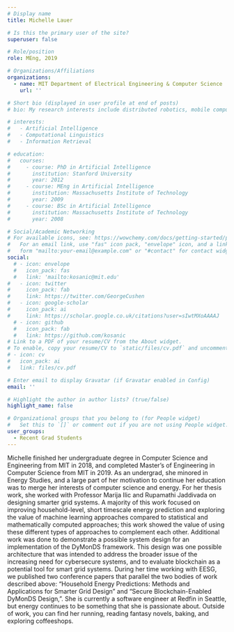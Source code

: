 ```yaml
---
# Display name
title: Michelle Lauer

# Is this the primary user of the site?
superuser: false

# Role/position
role: MEng, 2019

# Organizations/Affiliations
organizations:
  - name: MIT Department of Electrical Engineering & Computer Science
    url: ''

# Short bio (displayed in user profile at end of posts)
# bio: My research interests include distributed robotics, mobile computing and programmable matter.

# interests:
#   - Artificial Intelligence
#   - Computational Linguistics
#   - Information Retrieval

# education:
#   courses:
#     - course: PhD in Artificial Intelligence
#       institution: Stanford University
#       year: 2012
#     - course: MEng in Artificial Intelligence
#       institution: Massachusetts Institute of Technology
#       year: 2009
#     - course: BSc in Artificial Intelligence
#       institution: Massachusetts Institute of Technology
#       year: 2008

# Social/Academic Networking
# For available icons, see: https://wowchemy.com/docs/getting-started/page-builder/#icons
#   For an email link, use "fas" icon pack, "envelope" icon, and a link in the
#   form "mailto:your-email@example.com" or "#contact" for contact widget.
social:
  # - icon: envelope
  #   icon_pack: fas
  #   link: 'mailto:kosanic@mit.edu'
#   - icon: twitter
#     icon_pack: fab
#     link: https://twitter.com/GeorgeCushen
#   - icon: google-scholar
#     icon_pack: ai
#     link: https://scholar.google.co.uk/citations?user=sIwtMXoAAAAJ
  # - icon: github
  #   icon_pack: fab
  #   link: https://github.com/kosanic
# Link to a PDF of your resume/CV from the About widget.
# To enable, copy your resume/CV to `static/files/cv.pdf` and uncomment the lines below.
# - icon: cv
#   icon_pack: ai
#   link: files/cv.pdf

# Enter email to display Gravatar (if Gravatar enabled in Config)
email: ''

# Highlight the author in author lists? (true/false)
highlight_name: false

# Organizational groups that you belong to (for People widget)
#   Set this to `[]` or comment out if you are not using People widget.
user_groups:
  - Recent Grad Students
---
```

Michelle finished her undergraduate degree in Computer Science and Engineering from MIT in 2018, and completed Master’s of Engineering in Computer Science from MIT in 2019. As an undergrad, she minored in Energy Studies, and a large part of her motivation to continue her education was to merge her interests of computer science and energy. For her thesis work, she worked with Professor Marija Ilic and Rupamathi Jaddivada on designing smarter grid systems. A majority of this work focused on improving household-level, short timescale energy prediction and exploring the value of machine learning approaches compared to statistical and mathematically computed approaches; this work showed the value of using these different types of approaches to complement each other. Additional work was done to demonstrate a possible system design for an implementation of the DyMonDS framework. This design was one possible architecture that was intended to address the broader issue of the increasing need for cybersecure systems, and to evaluate blockchain as a potential tool for smart grid systems. During her time working with EESG, we published two conference papers that parallel the two bodies of work described above: “Household Energy Predictions: Methods and Applications for Smarter Grid Design” and “Secure Blockchain-Enabled DyMonDS Design,”. She is currently a software engineer at Redfin in Seattle, but energy continues to be something that she is passionate about. Outside of work, you can find her running, reading fantasy novels, baking, and exploring coffeeshops.

